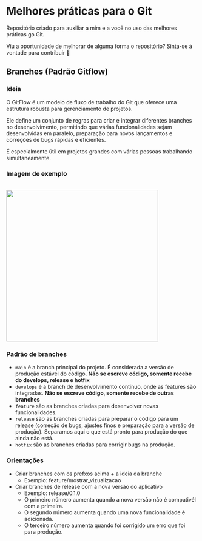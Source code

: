 # Melhores práticas para o Git

Repositório criado para auxiliar a mim e a você no uso das melhores práticas go Git.

Viu a oportunidade de melhorar de alguma forma o repositório? Sinta-se à vontade para contribuir 🙂

## Branches (Padrão Gitflow)

### Ideia

O GitFlow é um modelo de fluxo de trabalho do Git que oferece uma estrutura robusta para gerenciamento de projetos.

Ele define um conjunto de regras para criar e integrar diferentes branches no desenvolvimento, permitindo que várias funcionalidades sejam desenvolvidas em paralelo, preparação para novos lançamentos e correções de bugs rápidas e eficientes.

É especialmente útil em projetos grandes com várias pessoas trabalhando simultaneamente.

### Imagem de exemplo

<br />
<img height="400em" src="https://wac-cdn.atlassian.com/dam/jcr:cc0b526e-adb7-4d45-874e-9bcea9898b4a/04%20Hotfix%20branches.svg?cdnVersion=1351" align="center" />
<br />

### Padrão de branches

- `main` é a branch principal do projeto. É considerada a versão de produção estável do código. **Não se escreve código, somente recebe do develops, release e hotfix**
- `develops` é a branch de desenvolvimento contínuo, onde as features são integradas. **Não se escreve código, somente recebe de outras branches**
- `feature` são as branches criadas para desenvolver novas funcionalidades.
- `release` são as branches criadas para preparar o código para um release (correção de bugs, ajustes finos e preparação para a versão de produção). Separamos aqui o que está pronto para produção  do que ainda não está.
- `hotfix` são as branches criadas para corrigir bugs na produção.

### Orientações

- Criar branches com os prefxos acima + a ideia da branche
  - Exemplo: feature/mostrar_vizualizacao
- Criar branches de release com a nova versão do aplicativo
  - Exemplo: release/0.1.0
  - O primeiro número aumenta quando a nova versão não é compativél com a primeira.
  - O segundo número aumenta quando uma nova funcionalidade é adicionada.
  - O terceiro número aumenta quando foi corrigido um erro que foi para produção.
